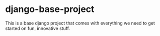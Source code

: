 # django-base-project
This is a base django project that comes with everything we need to get started on fun, innovative stuff.
